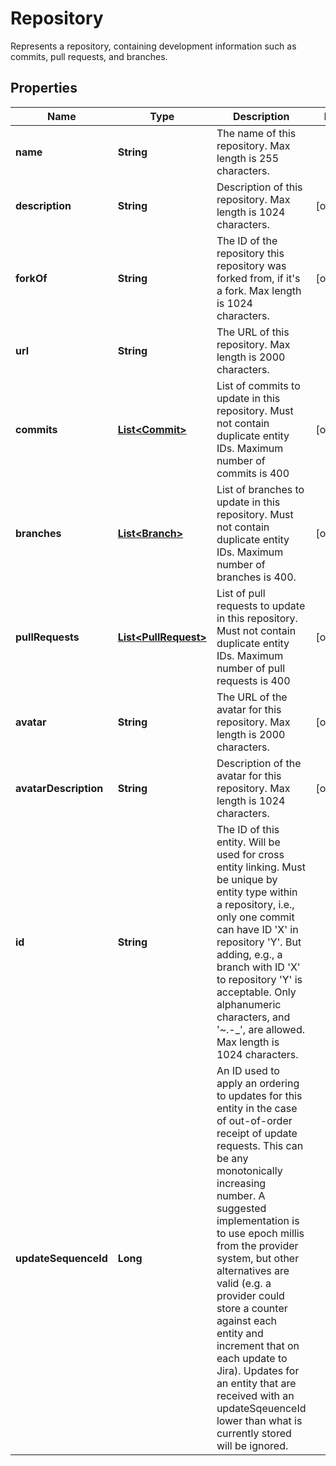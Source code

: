 

# Repository

Represents a repository, containing development information such as commits, pull requests, and branches.

## Properties

| Name | Type | Description | Notes |
|------------ | ------------- | ------------- | -------------|
|**name** | **String** | The name of this repository. Max length is 255 characters. |  |
|**description** | **String** | Description of this repository. Max length is 1024 characters. |  [optional] |
|**forkOf** | **String** | The ID of the repository this repository was forked from, if it&#39;s a fork. Max length is 1024 characters. |  [optional] |
|**url** | **String** | The URL of this repository. Max length is 2000 characters. |  |
|**commits** | [**List&lt;Commit&gt;**](Commit.md) | List of commits to update in this repository. Must not contain duplicate entity IDs. Maximum number of commits is 400 |  [optional] |
|**branches** | [**List&lt;Branch&gt;**](Branch.md) | List of branches to update in this repository. Must not contain duplicate entity IDs. Maximum number of branches is 400. |  [optional] |
|**pullRequests** | [**List&lt;PullRequest&gt;**](PullRequest.md) | List of pull requests to update in this repository. Must not contain duplicate entity IDs. Maximum number of pull requests is 400 |  [optional] |
|**avatar** | **String** | The URL of the avatar for this repository. Max length is 2000 characters. |  [optional] |
|**avatarDescription** | **String** | Description of the avatar for this repository. Max length is 1024 characters. |  [optional] |
|**id** | **String** | The ID of this entity. Will be used for cross entity linking. Must be unique by entity type within a repository, i.e., only one commit can have ID &#39;X&#39; in repository &#39;Y&#39;. But adding, e.g., a branch with ID &#39;X&#39; to repository &#39;Y&#39; is acceptable. Only alphanumeric characters, and &#39;~.-_&#39;, are allowed. Max length is 1024 characters. |  |
|**updateSequenceId** | **Long** |  An ID used to apply an ordering to updates for this entity in the case of out-of-order receipt of update requests. This can be any monotonically increasing number. A suggested implementation is to use epoch millis from the provider system, but other alternatives are valid (e.g. a provider could store a counter against each entity and increment that on each update to Jira). Updates for an entity that are received with an updateSqeuenceId lower than what is currently stored will be ignored. |  |



